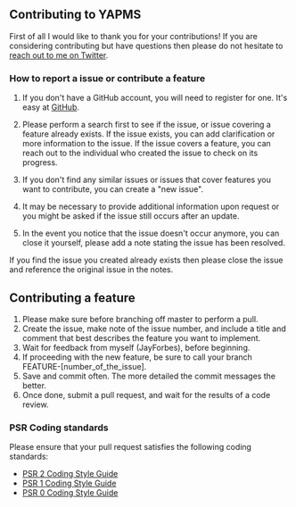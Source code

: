 ## Contributing to YAPMS

First of all I would like to thank you for your contributions! If you are considering contributing but have questions then please do not hesitate to [reach out to me on Twitter](http://twitter.com/rjforbe).

### How to report a issue or contribute a feature

1. If you don't have a GitHub account, you will need to register for one. It's easy at [GitHub](https://github.com).

2. Please perform a search first to see if the issue, or issue covering a feature already exists. If the issue exists, you can add clarification or more information to the issue. If the issue covers a feature, you can reach out to the individual who created the issue to check on its progress.

3. If you don't find any similar issues or issues that cover features you want to contribute, you can create a "new issue".

4. It may be necessary to provide additional information upon request or you might be asked if the issue still occurs after an update.

5. In the event you notice that the issue doesn't occur anymore, you can close it yourself, please add a note stating the issue has been resolved.

If you find the issue you created already exists then please close the issue and reference the original issue in the notes.

## Contributing a feature

1. Please make sure before branching off master to perform a pull.
1. Create the issue, make note of the issue number, and include a title and comment that best describes the feature you want to implement.
1. Wait for feedback from myself (JayForbes), before beginning.
1. If proceeding with the new feature, be sure to call your branch FEATURE-[number_of_the_issue].
1. Save and commit often. The more detailed the commit messages the better.
1. Once done, submit a pull request, and wait for the results of a code review.

### PSR Coding standards

Please ensure that your pull request satisfies the following coding standards:

- [PSR 2 Coding Style Guide](https://github.com/php-fig/fig-standards/blob/master/accepted/PSR-2-coding-style-guide.md)
- [PSR 1 Coding Style Guide](https://github.com/php-fig/fig-standards/blob/master/accepted/PSR-1-basic-coding-standard.md)
- [PSR 0 Coding Style Guide](https://github.com/php-fig/fig-standards/blob/master/accepted/PSR-0.md)
